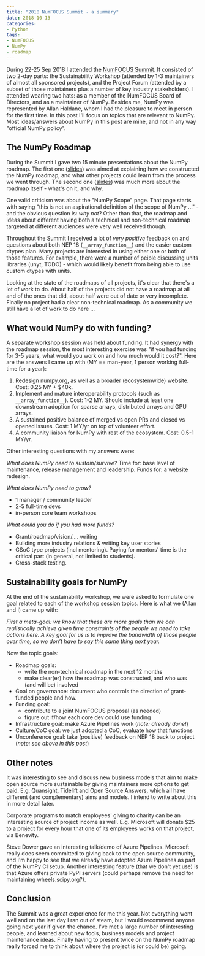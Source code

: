 ```yaml
---
title: "2018 NumFOCUS Summit - a summary"
date: 2018-10-13
categories:
- Python
tags:
- NumFOCUS
- NumPy
- roadmap
---
```


During 22-25 Sep 2018 I attended the [NumFOCUS Summit](https://summit.numfocus.org). It consisted of two 2-day parts: the Sustainability Workshop (attended by 1-3 maintainers of almost all sponsored projects), and the Project Forum (attended by a subset of those maintainers plus a number of key industry stakeholders).  I attended wearing two hats: as a member of the NumFOCUS Board of Directors, and as a maintainer of NumPy.  Besides me, NumPy was represented by Allan Haldane, whom I had the pleasure to meet in person for the first time.  In this post I'll focus on topics that are relevant to NumPy.  Most ideas/answers about NumPy in this post are mine, and not in any way "official NumPy policy".

## The NumPy Roadmap

During the Summit I gave two 15 minute presentations about the NumPy roadmap.  The first one ([slides](TODO)) was aimed at explaining how we constructed the NumPy roadmap, and what other projects could learn from the process we went through.  The second one ([slides](TODO)) was much more about the roadmap itself - what's on it, and why.

<insert image of hierarchy>

One valid criticism was about the "NumPy Scope" page.  That page starts with saying "this is not an aspirational definition of the scope of NumPy ..." - and the obvious question is: *why not*?  Other than that, the roadmap and ideas about different having both a technical and non-technical roadmap targeted at different audiences were very well received though.

Throughout the Summit I received a lot of *very positive* feedback on and questions about both NEP 18 (`__array_function__`) and the easier custom dtypes plan.  Many projects are interested in using either one or both of those features.  For example, there were a number of peiple discussing units libraries (unyt, TODO) - which would likely benefit from being able to use custom dtypes with units.

Looking at the state of the roadmaps of all projects, it's clear that there's a lot of work to do.  About half of the projects did not have a roadmap at all and of the ones that did, about half were out of date or very incomplete.  Finally no project had a clear non-technical roadmap.  As a community we still have a lot of work to do here ...


## What would NumPy do with funding?

A separate workshop session was held about funding.  It had synergy with the roadmap session, the most interesting exercise was "if you had funding for 3-5 years, what would you work on and how much would it cost?".  Here are the answers I came up with (MY == man-year, 1 person working full-time for a year):

1. Redesign numpy.org, as well as a broader (ecosystemwide) website.  Cost: 0.25 MY + $40k.
2. Implement and mature interoperability protocols (such as `__array_function__`).  Cost: 1-2 MY.  Should include at least one downstream adoption for sparse arrays, distributed arrays and GPU arrays.
3. A sustained positive balance of merged vs open PRs and closed vs opened issues.  Cost: 1 MY/yr on top of volunteer effort.
4. A community liaison for NumPy with rest of the ecosystem.  Cost: 0.5-1 MY/yr.

Other interesting questions with my answers were:

*What does NumPy need to sustain/survive?*
Time for: base level of maintenance, release management and leadership.
Funds for: a website redesign.

*What does NumPy need to grow?*

- 1 manager / community leader
- 2-5 full-time devs
- in-person core team workshops

*What could you do if you had more funds?*

- Grant/roadmap/vision/.... writing
- Building more industry relations & writing key user stories
- GSoC type projects (incl mentoring).  Paying for mentors' time is the critical part (in general, not limited to students).
- Cross-stack testing.


## Sustainability goals for NumPy

At the end of the sustainability workshop, we were asked to formulate one goal related to each of the workshop session topics.  Here is what we (Allan and I) came up with:

*First a meta-goal: we know that these are more goals than we can realistically achieve given time constraints of the people we need to take actions here. A key goal for us is to improve the bandwidth of those people over time, so we don’t have to say this same thing next year.*

Now the topic goals:

- Roadmap goals:
    - write the non-technical roadmap in the next 12 months
    - make clear(er) how the roadmap was constructed, and who was (and will be) involved
- Goal on governance: document who controls the direction of grant-funded people and how.
- Funding goal: 
    - contribute to a joint NumFOCUS proposal (as needed)
    - figure out if/how each core dev could use funding
- Infrastructure goal: make Azure Pipelines work (*note: already done!*)
- Culture/CoC goal: we just adopted a CoC, evaluate how that functions
- Unconference goal: take (positive) feedback on NEP 18 back to project (*note: see above in this post*)


## Other notes

It was interesting to see and discuss new business models that aim to make open source more sustainable by giving maintainers more options to get paid.  E.g. Quansight, Tidelift and Open Source Answers, which all have different (and complementary) aims and models.  I intend to write about this in more detail later.

Corporate programs to match employees' giving to charity can be an interesting source of project income as well.  E.g. Microsoft will donate $25 to a project for every hour that one of its employees works on that project, via Benevity.

Steve Dower gave an interesting talk/demo of Azure Pipelines.  Microsoft really does seem committed to giving back to the open source community, and I'm happy to see that we already have adopted Azure Pipelines as part of the NumPy CI setup.  Another interesting feature (that we don't yet use) is that Azure offers private PyPI servers (could perhaps remove the need for maintaining wheels.scipy.org?).


## Conclusion

The Summit was a great experience for me this year.  Not everything went well and on the last day I ran out of steam, but I would recommend anyone going next year if given the chance.  I've met a large number of interesting people, and learned about new tools, business models and project maintenance ideas. Finally having to present twice on the NumPy roadmap really forced me to think about where the project is (or could be) going.
